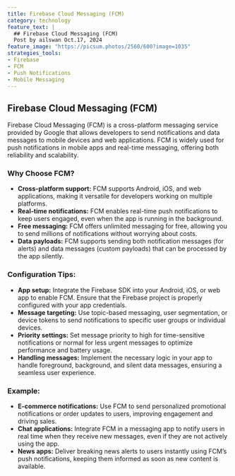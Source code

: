 ```yaml
---
title: Firebase Cloud Messaging (FCM)
category: technology
feature_text: |
  ## Firebase Cloud Messaging (FCM)
  Post by ailswan Oct.17, 2024
feature_image: "https://picsum.photos/2560/600?image=1035"
strategies_tools:
- Firebase
- FCM
- Push Notifications
- Mobile Messaging
---
```

## Firebase Cloud Messaging (FCM)
Firebase Cloud Messaging (FCM) is a cross-platform messaging service provided by Google that allows developers to send notifications and data messages to mobile devices and web applications. FCM is widely used for push notifications in mobile apps and real-time messaging, offering both reliability and scalability.

### Why Choose FCM?
- **Cross-platform support:** FCM supports Android, iOS, and web applications, making it versatile for developers working on multiple platforms.
- **Real-time notifications:** FCM enables real-time push notifications to keep users engaged, even when the app is running in the background.
- **Free messaging:** FCM offers unlimited messaging for free, allowing you to send millions of notifications without worrying about costs.
- **Data payloads:** FCM supports sending both notification messages (for alerts) and data messages (custom payloads) that can be processed by the app silently.

### Configuration Tips:
- **App setup:** Integrate the Firebase SDK into your Android, iOS, or web app to enable FCM. Ensure that the Firebase project is properly configured with your app credentials.
- **Message targeting:** Use topic-based messaging, user segmentation, or device tokens to send notifications to specific user groups or individual devices.
- **Priority settings:** Set message priority to high for time-sensitive notifications or normal for less urgent messages to optimize performance and battery usage.
- **Handling messages:** Implement the necessary logic in your app to handle foreground, background, and silent data messages, ensuring a seamless user experience.

### Example:
- **E-commerce notifications:** Use FCM to send personalized promotional notifications or order updates to users, improving engagement and driving sales.
- **Chat applications:** Integrate FCM in a messaging app to notify users in real time when they receive new messages, even if they are not actively using the app.
- **News apps:** Deliver breaking news alerts to users instantly using FCM’s push notifications, keeping them informed as soon as new content is available.

